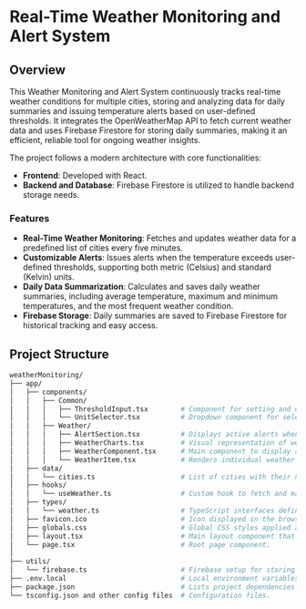 # Real-Time Weather Monitoring and Alert System

## Overview
This Weather Monitoring and Alert System continuously tracks real-time weather conditions for multiple cities, storing and analyzing data for daily summaries and issuing temperature alerts based on user-defined thresholds. It integrates the OpenWeatherMap API to fetch current weather data and uses Firebase Firestore for storing daily summaries, making it an efficient, reliable tool for ongoing weather insights.

The project follows a modern architecture with core functionalities:
- **Frontend**: Developed with React.
- **Backend and Database**: Firebase Firestore is utilized to handle backend storage needs.

### Features
- **Real-Time Weather Monitoring**: Fetches and updates weather data for a predefined list of cities every five minutes.
- **Customizable Alerts**: Issues alerts when the temperature exceeds user-defined thresholds, supporting both metric (Celsius) and standard (Kelvin) units.
- **Daily Data Summarization**: Calculates and saves daily weather summaries, including average temperature, maximum and minimum temperatures, and the most frequent weather condition.
- **Firebase Storage**: Daily summaries are saved to Firebase Firestore for historical tracking and easy access.

## Project Structure
```bash
weatherMonitoring/
├── app/
│   ├── components/
│   │   ├── Common/
│   │   │   ├── ThresholdInput.tsx        # Component for setting and updating temperature thresholds for alerts.
│   │   │   └── UnitSelector.tsx          # Dropdown component for selecting temperature unit (Celsius/Kelvin).
│   │   ├── Weather/
│   │   │   ├── AlertSection.tsx          # Displays active alerts when temperature exceeds user-defined thresholds.
│   │   │   ├── WeatherCharts.tsx         # Visual representation of weather data trends (temperature, humidity, etc.).
│   │   │   ├── WeatherComponent.tsx      # Main component to display all weather information and controls.
│   │   │   └── WeatherItem.tsx           # Renders individual weather details for a specific city.
│   ├── data/
│   │   └── cities.ts                     # List of cities with their names and country codes for weather data retrieval.
│   ├── hooks/
│   │   └── useWeather.ts                 # Custom hook to fetch and manage weather data, handle alerts, and manage unit selection.
│   ├── types/
│   │   └── weather.ts                    # TypeScript interfaces defining the structure of weather data.
│   ├── favicon.ico                       # Icon displayed in the browser tab.
│   ├── globals.css                       # Global CSS styles applied across the application.
│   ├── layout.tsx                        # Main layout component that structures the overall page, including header and footer.
│   └── page.tsx                          # Root page component.
│   
├── utils/
│   └── firebase.ts                       # Firebase setup for storing and retrieving daily weather summaries.
├── .env.local                            # Local environment variables file (API keys for weather and Firebase).
├── package.json                          # Lists project dependencies..
└── tsconfig.json and other config files  # Configuration files.

                   
